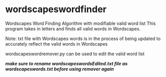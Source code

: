 # wordscapeswordfinder
Wordscapes Word Finding Algorithm with modifiable valid word list
This program takes in letters and finds all valid words in Wordscapes.

Note: txt file with Wordscapes words is in the process of being updated to accurately reflect the valid words in Wordscapes 

wordscapeswordremover.py can be used to edit the valid word list

***make sure to rename wordscapeswordsEdited.txt file as wordscapeswords.txt before using remover again***
